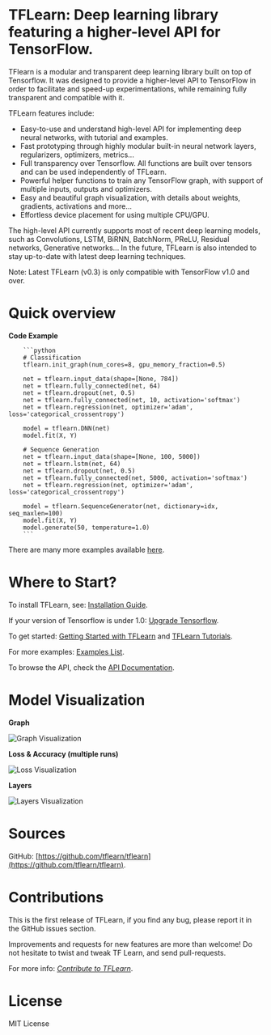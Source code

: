 # TFLearn: Deep learning library featuring a higher-level API for TensorFlow.

TFlearn is a modular and transparent deep learning library built on top of Tensorflow.  It was designed to provide a higher-level API to TensorFlow in order to facilitate and speed-up experimentations, while remaining fully transparent and compatible with it.

TFLearn features include:

- Easy-to-use and understand high-level API for implementing deep neural networks, with tutorial and examples.
- Fast prototyping through highly modular built-in neural network layers, regularizers, optimizers, metrics...
- Full transparency over Tensorflow. All functions are built over tensors and can be used independently of TFLearn.
- Powerful helper functions to train any TensorFlow graph, with support of multiple inputs, outputs and optimizers.
- Easy and beautiful graph visualization, with details about weights, gradients, activations and more...
- Effortless device placement for using multiple CPU/GPU.

The high-level API currently supports most of recent deep learning models, such as Convolutions, LSTM, BiRNN, BatchNorm, PReLU, Residual networks, Generative networks... In the future, TFLearn is also intended to stay up-to-date with latest deep learning techniques.

Note: Latest TFLearn (v0.3) is only compatible with TensorFlow v1.0 and over.

# Quick overview

**Code Example**

        ```python
        # Classification
        tflearn.init_graph(num_cores=8, gpu_memory_fraction=0.5)

        net = tflearn.input_data(shape=[None, 784])
        net = tflearn.fully_connected(net, 64)
        net = tflearn.dropout(net, 0.5)
        net = tflearn.fully_connected(net, 10, activation='softmax')
        net = tflearn.regression(net, optimizer='adam', loss='categorical_crossentropy')

        model = tflearn.DNN(net)
        model.fit(X, Y)

        # Sequence Generation
        net = tflearn.input_data(shape=[None, 100, 5000])
        net = tflearn.lstm(net, 64)
        net = tflearn.dropout(net, 0.5)
        net = tflearn.fully_connected(net, 5000, activation='softmax')
        net = tflearn.regression(net, optimizer='adam', loss='categorical_crossentropy')

        model = tflearn.SequenceGenerator(net, dictionary=idx, seq_maxlen=100)
        model.fit(X, Y)
        model.generate(50, temperature=1.0)
        ```

There are many more examples available [here](examples).

# Where to Start?

To install TFLearn, see: [Installation Guide](installation).

If your version of Tensorflow is under 1.0: [Upgrade Tensorflow](installation/#upgrade-tensorflow).

To get started: [Getting Started with TFLearn](getting_started) and [TFLearn Tutorials](tutorials).

For more examples: [Examples List](examples).

To browse the API, check the [API Documentation](doc_index#API).


# Model Visualization

**Graph**

![Graph Visualization](./img/graph.png)

**Loss & Accuracy (multiple runs)**

![Loss Visualization](./img/loss_acc.png)

**Layers**

![Layers Visualization](./img/layer_visualization.png)

# Sources

GitHub: [https://github.com/tflearn/tflearn](https://github.com/tflearn/tflearn).

# Contributions

This is the first release of TFLearn, if you find any bug, please report it in the GitHub issues section.

Improvements and requests for new features are more than welcome! Do not hesitate to twist and tweak TF Learn, and send pull-requests.

For more info: *[Contribute to TFLearn](contributions)*.

# License

MIT License

